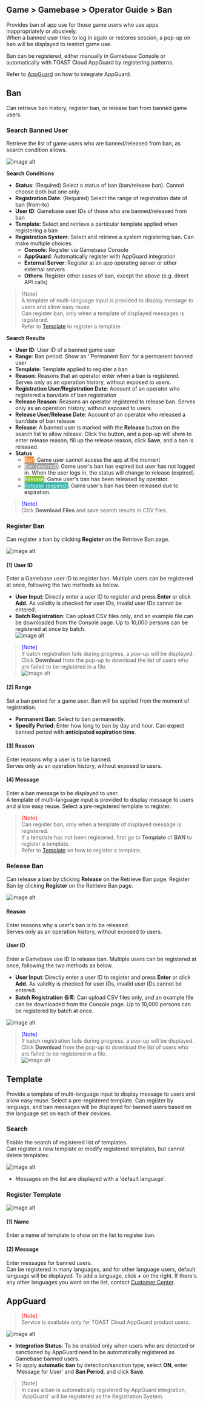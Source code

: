 ## Game > Gamebase > Operator Guide > Ban
Provides ban of app use for those game users who use apps inappropriately or abusively. <br/>
When a banned user tries to log in again or restores session, a pop-up on ban will be displayed to restrict game use. <br/>

Ban can be registered, either manually in Gamebase Console or automatically with TOAST Cloud AppGuard by registering patterns. 

Refer to [AppGuard](./ban/#appguard) on how to integrate AppGuard. 


## Ban

Can retrieve ban history, register ban, or release ban from banned game users. <br/>

### Search Banned User
Retrieve the list of game users who are banned/released from ban, as search condition allows. 

![image alt](http://static.toastoven.net/prod_gamebase/Operators_Guide/Console_Ban_Ban1_1.0.png)

**Search Conditions**

- **Status**: (Required) Select a status of ban (ban/release ban). Cannot choose both but one only.  
- **Registration Date**: (Required) Select the range of registration date of ban (from-to)
- **User ID**: Gamebase user IDs of those who are banned/released from ban 
- **Template**: Select and retrieve a particular template applied when registering a ban 
- **Registration System**: Select and retrieve a system registering ban. Can make multiple choices. 
  - **Console**: Register via Gamebase Console
  - **AppGuard**: Automatically register with AppGuard integration 
  - **External Server**: Register at an app operating server or other external servers
  - **Others**: Register other cases of ban, except the above (e.g. direct API calls) 

> [Note] <br/>
> A template of multi-language input is provided to display message to users and allow easy reuse. <br/>
> Can register ban, only when a template of displayed messages is registered. <br/>
> Refer to [Template](./ban/#template) to register a template. <br/>

**Search Results**

- **User ID**: User ID of a banned game user 
- **Range**: Ban period. Show as ''Permanent  Ban' for a permanent banned user 
- **Template**: Template applied to register a ban 
- **Reason**: Reasons that an operator enter when a ban is registered. Serves only as an operation history, without exposed to users.
- **Registration User/Registration Date**: Account of an operator who registered a ban/date of ban registration 
- **Release Reason**: Reasons an operator registered to release ban. Serves only as an operation history, without exposed to users. 
- **Release User/Release Date**: Account of an operator who released a ban/date of ban release 
- **Release**: A banned user is marked with the **Release** button on the search list to allow release. Click the button, and a pop-up will show to enter release reason; fill up the release reason, click **Save**, and a ban is released.   
- **Status**
  - <font color="white" style="background-color:#FB8F37">Ban</font>: Game user cannot access the app at the moment  
  - <font color="white" style="background-color:#A1A1A1">Ban (expired)</font>: Game user's ban has expired but user has not logged in. When the user logs in, the status will change to release (expired). 
  - <font color="white" style="background-color:#88C637">Release</font>: Game user's ban has been released by operator. 
  - <font color="white" style="background-color:#2AB1A6">Release (expired)</font>: Game user's ban has been released due to expiration. 


> <font color="blue">[Note]</font><br/>
> Click **Download Files** and save search results in CSV files.  <br/>



### Register Ban

Can register a ban by clicking **Register** on the Retrieve Ban page.

![image alt](http://static.toastoven.net/prod_gamebase/Operators_Guide/Console_Ban_Ban2_1.0.png)
#### (1) User ID
Enter a Gamebase user ID to register ban. Multiple users can be registered at once, following the two methods as below. 

- **User Input**: Directly enter a user ID to register and press **Enter** or click **Add.** As validity is checked for user IDs, invalid user IDs cannot be entered.  
- **Batch Registration**: Can upload CSV files only, and an example file can be downloaded from the Console page. Up to 10,000 persons can be registered at once by batch.  <br/>
  ![image alt](http://static.toastoven.net/prod_gamebase/Operators_Guide/Console_Ban_Ban4_1.0.png)

> <font color="blue">[Note]</font><br/>
> If batch registration fails during progress, a pop-up will be displayed. Click **Download** from the pop-up to download the list of users who are failed to be registered in a file. <br />
> ![image alt](http://static.toastoven.net/prod_gamebase/Operators_Guide/Console_Ban_Ban5_1.0.png)

#### (2) Range
Set a ban period for a game user. Ban will be applied from the moment of registration.  <br />

- **Permanent Ban**: Select to ban permanently.
- **Specify Period**: Enter how long to ban by day and hour. Can expect banned period with **anticipated expiration time**.  <br />

#### (3) Reason
Enter reasons why a user is to be banned. <br />
Serves only as an operation history, without exposed to users.<br />

#### (4) Message
Enter a ban message to be displayed to user. <br/>
A template of multi-language input is provided to display message to users and allow easy reuse. Select a pre-registered template to register.<br />

> <font color="red">[Note]</font><br/>
> Can register ban, only when a template of displayed message is registered.  <br/>
> If a template has not been registered, first go to **Template** of **BAN** to register a template. <br/>
> Refer to [Template](./ban/#template) on how to register a template. <br/>


### Release Ban

Can release a ban by clicking **Release** on the Retrieve Ban page. Register Ban by clicking **Register** on the Retrieve Ban page.

![image alt](http://static.toastoven.net/prod_gamebase/Operators_Guide/Console_Ban_Ban3_1.2.png)

#### Reason 
Enter reasons why a user's ban is to be released. <br />
Serves only as an operation history, without exposed to users. <br />

#### User ID
Enter a Gamebase use ID to release ban. Multiple users can be registered at once, following the two methods as below.

- **User Input**: Directly enter a user ID to register and press **Enter** or click **Add.** As validity is checked for user IDs, invalid user IDs cannot be entered.  
- **Batch Registration 등록**: Can upload CSV files only, and an example file can be downloaded from the Console page. Up to 10,000 persons can be registered by batch at once.   <br/>

![image alt](http://static.toastoven.net/prod_gamebase/Operators_Guide/Console_Ban_Ban6_1.0.png)


> <font color="blue">[Note]</font><br/>
> If batch registration fails during progress, a pop-up will be displayed. Click **Download** from the pop-up to download the list of users who are failed to be registered in a file. <br />
> ![image alt](http://static.toastoven.net/prod_gamebase/Operators_Guide/Console_Ban_Ban7_1.0.png)

## Template
Provide a template of multi-language input to display message to users and allow easy reuse. Select a pre-registered template. 
Can register by language, and ban messages will be displayed for banned users based on the language set on each of their devices.  

### Search

Enable the search of registered list of templates. <br/>
Can register a new template or modify registered templates, but cannot delete templates.  <br/>

![image alt](http://static.toastoven.net/prod_gamebase/Operators_Guide/Console_Ban_Template1_1.1.png)

- Messages on the list are displayed with a 'default language'.

### Register Template
![image alt](http://static.toastoven.net/prod_gamebase/Operators_Guide/Console_Ban_Template2_1.1.png)

#### (1) Name
Enter a name of template to show on the list to register ban. <br/>

#### (2) Message 	
Enter messages for banned users. <br />
Can be registered in many languages, and for other language users, default language will be displayed. To add a language, click **+** on the right. If there's any other languages you want on the list, contact [Customer Center](https://cloud.toast.com/support/faq).  <br />

## AppGuard

> <font color="red">[Note]</font><br/>
> Service is available only for TOAST Cloud AppGuard product users. <br/>

![image alt](http://static.toastoven.net/prod_gamebase/Operators_Guide/Console_Ban_AppGuard1_1.0.png)

- **Integration Status**: To be enabled only when users who are detected or sanctioned by AppGuard need to be automatically registered as Gamebase banned users. 
- To apply **automatic ban** by detection/sanction type, select **ON**, enter 'Message for User' and **Ban Period**, and click **Save**. 

> [Note] <br/>
> In case a ban is automatically registered by AppGuard integration, 'AppGuard' will be registered as the Registration System. 

